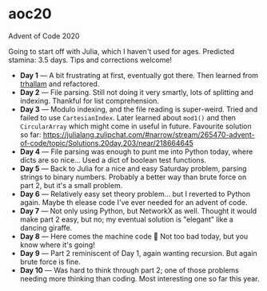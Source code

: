 # aoc20
Advent of Code 2020

Going to start off with Julia, which I haven't used for ages. Predicted stamina: 3.5 days. Tips and corrections welcome!

- **Day 1** — A bit frustrating at first, eventually got there. Then learned from [trhallam](https://github.com/trhallam) and refactored.
- **Day 2** — File parsing. Still not doing it very smartly, lots of splitting and indexing. Thankful for list comprehension.
- **Day 3** — Modulo indexing, and the file reading is super-weird. Tried and failed to use `CartesianIndex`. Later learned about `mod1()` and then `CircularArray` which might come in useful in future. Favourite solution so far: https://julialang.zulipchat.com/#narrow/stream/265470-advent-of-code/topic/Solutions.20day.203/near/218664645 
- **Day 4** — File parsing was enough to punt me into Python today, where dicts are so nice... Used a dict of boolean test functions.
- **Day 5** — Back to Julia for a nice and easy Saturday problem, parsing strings to binary numbers. Probably a better way than brute force on part 2, but it's a small problem.
- **Day 6** — Relatively easy set theory problem... but I reverted to Python again. Maybe th elease code I've ever needed for an advent of code.
- **Day 7** — Not only using Python, but NetworkX as well. Thought it would make part 2 easy, but no; my eventual solution is "elegant" like a dancing giraffe.
- **Day 8** — Here comes the machine code 😬 Not too bad today, but you know where it's going! 
- **Day 9** — Part 2 reminiscent of Day 1, again wanting recursion. But again brute force is fine.
- **Day 10** — Was hard to think through part 2; one of those problems needing more thinking than coding. Most interesting one so far this year.
